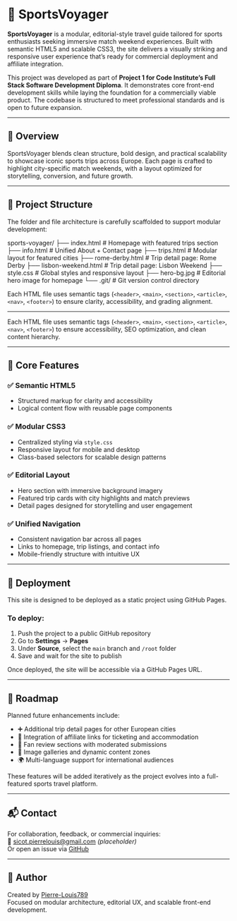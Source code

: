 # 🧭 SportsVoyager

**SportsVoyager** is a modular, editorial-style travel guide tailored for sports enthusiasts seeking immersive match weekend experiences. Built with semantic HTML5 and scalable CSS3, the site delivers a visually striking and responsive user experience that’s ready for commercial deployment and affiliate integration.

This project was developed as part of **Project 1 for Code Institute’s Full Stack Software Development Diploma**. It demonstrates core front-end development skills while laying the foundation for a commercially viable product. The codebase is structured to meet professional standards and is open to future expansion.

---

## 📌 Overview

SportsVoyager blends clean structure, bold design, and practical scalability to showcase iconic sports trips across Europe. Each page is crafted to highlight city-specific match weekends, with a layout optimized for storytelling, conversion, and future growth.

---

## 🧱 Project Structure


The folder and file architecture is carefully scaffolded to support modular development:

sports-voyager/ 
├── index.html              # Homepage with featured trips section 
├── info.html               # Unified About + Contact page 
├── trips.html              # Modular layout for featured cities 
├── rome-derby.html         # Trip detail page: Rome Derby 
├── lisbon-weekend.html     # Trip detail page: Lisbon Weekend 
├── style.css               # Global styles and responsive layout 
├── hero-bg.jpg             # Editorial hero image for homepage 
└── .git/                   # Git version control directory


Each HTML file uses semantic tags (`<header>`, `<main>`, `<section>`, `<article>`, `<nav>`, `<footer>`) to ensure clarity, accessibility, and grading alignment.

---


Each HTML file uses semantic tags (`<header>`, `<main>`, `<section>`, `<article>`, `<nav>`, `<footer>`) to ensure accessibility, SEO optimization, and clean content hierarchy.

---

## 🎯 Core Features

### ✅ Semantic HTML5
- Structured markup for clarity and accessibility
- Logical content flow with reusable page components

### ✅ Modular CSS3
- Centralized styling via `style.css`
- Responsive layout for mobile and desktop
- Class-based selectors for scalable design patterns

### ✅ Editorial Layout
- Hero section with immersive background imagery
- Featured trip cards with city highlights and match previews
- Detail pages designed for storytelling and user engagement

### ✅ Unified Navigation
- Consistent navigation bar across all pages
- Links to homepage, trip listings, and contact info
- Mobile-friendly structure with intuitive UX

---

## 🚀 Deployment

This site is designed to be deployed as a static project using GitHub Pages.

### To deploy:
1. Push the project to a public GitHub repository
2. Go to **Settings** → **Pages**
3. Under **Source**, select the `main` branch and `/root` folder
4. Save and wait for the site to publish

Once deployed, the site will be accessible via a GitHub Pages URL.

---

## 🧭 Roadmap

Planned future enhancements include:

- ➕ Additional trip detail pages for other European cities
- 🔗 Integration of affiliate links for ticketing and accommodation
- 📝 Fan review sections with moderated submissions
- 📸 Image galleries and dynamic content zones
- 🌍 Multi-language support for international audiences

These features will be added iteratively as the project evolves into a full-featured sports travel platform.

---


## 📬 Contact

For collaboration, feedback, or commercial inquiries:  
📧 sicot.pierrelouis@gmail.com *(placeholder)*  
Or open an issue via [GitHub](https://github.com/Pierre-Louis789/sports-voyager)

---

## 🧠 Author

Created by [Pierre-Louis789](https://github.com/Pierre-Louis789)  
Focused on modular architecture, editorial UX, and scalable front-end development.